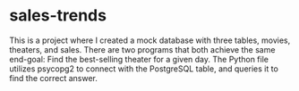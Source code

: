 # sales-trends

This is a project where I created a mock database with three tables, movies, theaters, and sales. There are two programs that both achieve the same end-goal: Find the best-selling theater for a given day.
The Python file utilizes psycopg2 to connect with the PostgreSQL table, and queries it to find the correct answer.

